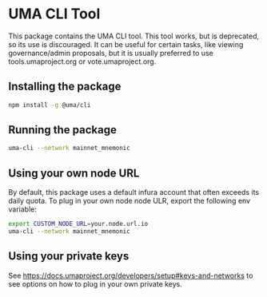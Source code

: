 # UMA CLI Tool

This package contains the UMA CLI tool. This tool works, but is deprecated, so its use is discouraged. It can be useful
for certain tasks, like viewing governance/admin proposals, but it is usually preferred to use tools.umaproject.org or
vote.umaproject.org.

## Installing the package

```bash
npm install -g @uma/cli
```

## Running the package

```bash
uma-cli --network mainnet_mnemonic
```

## Using your own node URL

By default, this package uses a default infura account that often exceeds its daily quota. To plug in your own node
node ULR, export the following env variable:

```bash
export CUSTOM_NODE_URL=your.node.url.io
uma-cli --network mainnet_mnemonic
```

## Using your private keys

See https://docs.umaproject.org/developers/setup#keys-and-networks to see options on how to plug in your own private
keys.

